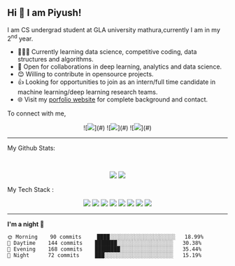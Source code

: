 ## Hi 👋 I am Piyush!
I am CS undergrad student at GLA university mathura,currently I am in my 2<sup>nd</sup> year.

- 👨🏽‍💻 Currently learning data science, competitive coding, data structures and algorithms.
- 🤝 Open for collaborations in deep learning, analytics and data science.
- 😊 Willing to contribute in opensource projects.
- 👍 Looking for opportunities to join as an intern/full time candidate in machine learning/deep learning research teams.
- 🌐 Visit my [porfolio website](https://PiyushKe.github.io/) for complete background and contact.

To connect with me,

<p align = "center">
![<img src ="https://img.shields.io/badge/portfolio-web-%23.svg?&style=for-the-badge&logo=&logoColor=white%22"/>](#)
![<img src="https://img.shields.io/badge/linkedin-%230077B5.svg?&style=for-the-badge&logo=linkedin&logoColor=white"/>](#)
![<img src = "https://img.shields.io/badge/instagram-%23E4405F.svg?&style=for-the-badge&logo=instagram&logoColor=white"/>](#)
</p>

---
My Github Stats: 

<br>

<p align = "center">
  <img src = "https://github-readme-stats.vercel.app/api?username=PiyushKe&show_icons=true&theme=radical&line_height=27">
  <img src = "https://github-readme-stats.vercel.app/api/top-langs/?username=PiyushKe&hide=css,html&theme=tokyonight">
</p>

My Tech Stack :<p align = "center">
  <img src="https://img.shields.io/badge/python%20-%2314354C.svg?&style=for-the-badge&logo=python&logoColor=white"/> 
  <img src="https://img.shields.io/badge/c%20-%2300599C.svg?&style=for-the-badge&logo=c&logoColor=white"/> 
  <img src="https://img.shields.io/badge/c++%20-%2300599C.svg?&style=for-the-badge&logo=c%2B%2B&ogoColor=white"/> 
  <img src="https://img.shields.io/badge/markdown-%23000000.svg?&style=for-the-badge&logo=markdown&logoColor=white"/> 
  <img src="https://img.shields.io/badge/flask%20-%23000.svg?&style=for-the-badge&logo=flask&logoColor=white"/> 
  <img src="https://img.shields.io/badge/git%20-%23F05033.svg?&style=for-the-badge&logo=git&logoColor=white"/> 
  <img src="https://img.shields.io/badge/AWS%20-%23FF9900.svg?&style=for-the-badge&logo=amazon-aws&logoColor=white"/>
  <img src="https://img.shields.io/badge/SQL%20-%23AF9900.svg?&style=for-the-badge&logo=sql&logoColor=white"/>
</p>

---

<!--START_SECTION:waka-->
**I'm a night 🦉** 

```text
🌞 Morning    90 commits     ████░░░░░░░░░░░░░░░░░░░░░   18.99% 
🌆 Daytime    144 commits    ███████░░░░░░░░░░░░░░░░░░   30.38% 
🌃 Evening    168 commits    ████████░░░░░░░░░░░░░░░░░   35.44% 
🌙 Night      72 commits     ███░░░░░░░░░░░░░░░░░░░░░░   15.19%

```
